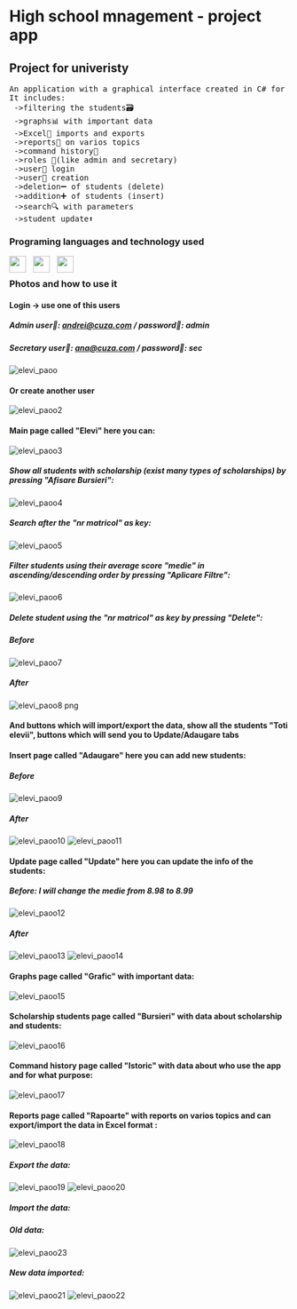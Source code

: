 # High school mnagement - project app
## Project for univeristy 
<pre>
An application with a graphical interface created in C# for managing scholarship students at a high school. 
It includes:
 ->filtering the students🗃️ 
 ->graphs📊 with important data 
 ->Excel📇 imports and exports 
 ->reports📑 on varios topics
 ->command history🧾 
 ->roles 👯(like admin and secretary)
 ->user👤 login
 ->user👥 creation
 ->deletion➖ of students (delete)
 ->addition➕ of students (insert)
 ->search🔍 with parameters
 ->student update⬆️
</pre>

### Programing languages and technology used

<img align="left" width="30px" style="padding-right:10px" src="https://cdn.jsdelivr.net/gh/devicons/devicon/icons/csharp/csharp-original.svg" />   
<img align="left" width="30px" style="padding-right:10px" src="https://cdn.jsdelivr.net/gh/devicons/devicon/icons/mysql/mysql-original-wordmark.svg" />  
<img align="left" width="30px" style="padding-right:10px" src="https://cdn.jsdelivr.net/gh/devicons/devicon/icons/visualstudio/visualstudio-plain.svg" />  
 
<br> 

### Photos and how to use it

#### Login -> use one of this users
##### Admin user🙍: andrei@cuza.com / password🛂: admin
##### Secretary user🙍: ana@cuza.com / password🛂: sec
![elevi_paoo](https://github.com/AgacheAndrei/highSchoolManagement-project-app-C-Sharp-sql-PAOO/assets/36128809/5c53926e-46f2-4b23-a7ea-9e026db6def8)
#### Or create another user
![elevi_paoo2](https://github.com/AgacheAndrei/highSchoolManagement-project-app-C-Sharp-sql-PAOO/assets/36128809/8f2442bd-5b8b-437d-89cd-fc43383e4a62)
#### Main page called "Elevi" here you can:
![elevi_paoo3](https://github.com/AgacheAndrei/highSchoolManagement-project-app-C-Sharp-sql-PAOO/assets/36128809/ede5dd15-9cd0-4193-8625-31edf38f3749)
##### Show all students with scholarship (exist many types of scholarships) by pressing "Afisare Bursieri":
![elevi_paoo4](https://github.com/AgacheAndrei/highSchoolManagement-project-app-C-Sharp-sql-PAOO/assets/36128809/fef8866d-4546-4223-930f-21cf91917afd)
##### Search after the "nr matricol" as key:
![elevi_paoo5](https://github.com/AgacheAndrei/highSchoolManagement-project-app-C-Sharp-sql-PAOO/assets/36128809/16138be7-c5c7-4eff-b135-e30a5859004e)
##### Filter students using their average score "medie" in ascending/descending order by pressing "Aplicare Filtre":
![elevi_paoo6](https://github.com/AgacheAndrei/highSchoolManagement-project-app-C-Sharp-sql-PAOO/assets/36128809/30c28d06-8772-48cb-ae4c-a6481fb274c4)
##### Delete student using the "nr matricol" as key by pressing "Delete":
##### Before
![elevi_paoo7](https://github.com/AgacheAndrei/highSchoolManagement-project-app-C-Sharp-sql-PAOO/assets/36128809/48a69c89-409b-45c3-959c-78e207700259)
##### After
![elevi_paoo8 png ](https://github.com/AgacheAndrei/highSchoolManagement-project-app-C-Sharp-sql-PAOO/assets/36128809/16c95148-0f91-401f-bf01-da88f2137120)

#### And buttons which will import/export the data, show all the students "Toti elevii", buttons which will send you to Update/Adaugare tabs
#### Insert page called "Adaugare" here you can add new students:
##### Before
![elevi_paoo9](https://github.com/AgacheAndrei/highSchoolManagement-project-app-C-Sharp-sql-PAOO/assets/36128809/7accca3b-0719-48ad-9bd5-7f9a2c765603)
##### After
![elevi_paoo10](https://github.com/AgacheAndrei/highSchoolManagement-project-app-C-Sharp-sql-PAOO/assets/36128809/76ade44c-bcba-42bc-8ef0-dedb619a045f)
![elevi_paoo11](https://github.com/AgacheAndrei/highSchoolManagement-project-app-C-Sharp-sql-PAOO/assets/36128809/db4a7598-822f-49c0-bf4b-8263e12dcfb4)
#### Update page called "Update" here you can update the info of the students:
##### Before: I will change the medie from 8.98 to 8.99
![elevi_paoo12](https://github.com/AgacheAndrei/highSchoolManagement-project-app-C-Sharp-sql-PAOO/assets/36128809/9896929f-b00f-44cf-a05d-e60284412a38)
##### After
![elevi_paoo13](https://github.com/AgacheAndrei/highSchoolManagement-project-app-C-Sharp-sql-PAOO/assets/36128809/fc9fe530-bc69-450e-9207-af7d481338df)
![elevi_paoo14](https://github.com/AgacheAndrei/highSchoolManagement-project-app-C-Sharp-sql-PAOO/assets/36128809/1b60e73f-2152-4b2c-a3f8-5ee33f0db9f9)
#### Graphs page called "Grafic" with important data: 
![elevi_paoo15](https://github.com/AgacheAndrei/highSchoolManagement-project-app-C-Sharp-sql-PAOO/assets/36128809/89dd3ee1-c746-4c62-8424-dbf5911ad0f3)
#### Scholarship students page called "Bursieri" with data about scholarship and students: 
![elevi_paoo16](https://github.com/AgacheAndrei/highSchoolManagement-project-app-C-Sharp-sql-PAOO/assets/36128809/01d1626b-79c3-4dcd-b092-ca1cf6d80d18)
#### Command history page called "Istoric" with data about who use the app and for what purpose: 
![elevi_paoo17](https://github.com/AgacheAndrei/highSchoolManagement-project-app-C-Sharp-sql-PAOO/assets/36128809/906d417e-5322-4fd9-bbb1-8536c544a46e)
#### Reports page called "Rapoarte" with reports on varios topics and can export/import the data in Excel format : 
![elevi_paoo18](https://github.com/AgacheAndrei/highSchoolManagement-project-app-C-Sharp-sql-PAOO/assets/36128809/1a776a29-eb48-4142-a7ea-13b48fefc2be)
##### Export the data:
![elevi_paoo19](https://github.com/AgacheAndrei/highSchoolManagement-project-app-C-Sharp-sql-PAOO/assets/36128809/3102d3e9-1f8a-4921-836a-b4fdfd399458)
![elevi_paoo20](https://github.com/AgacheAndrei/highSchoolManagement-project-app-C-Sharp-sql-PAOO/assets/36128809/ec7e7be0-49ae-4754-b6c5-0b5b2207666e)
##### Import the data:
##### Old data:
![elevi_paoo23](https://github.com/AgacheAndrei/highSchoolManagement-project-app-C-Sharp-sql-PAOO/assets/36128809/bcfc53e5-a8c7-46e0-b03f-19264606439b)
##### New data imported:
![elevi_paoo21](https://github.com/AgacheAndrei/highSchoolManagement-project-app-C-Sharp-sql-PAOO/assets/36128809/51c40ccb-d9af-40ac-ae20-d3c46cf9bf21)
![elevi_paoo22](https://github.com/AgacheAndrei/highSchoolManagement-project-app-C-Sharp-sql-PAOO/assets/36128809/c1218360-d648-487b-a890-c0159a46b1bd)
